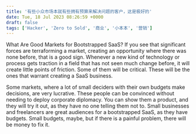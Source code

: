 ```yaml
---
title: '有些小众市场本就有些拥有预算来解决问题的客户，这是极好的'
date: Tue, 18 Jul 2023 08:26:59 +0000
draft: false
tags: ['Hacker', 'Zero to Sold', '商业', '小本本', '营销']
---
```


What Are Good Markets for Bootstrapped SaaS? If you see that significant forces are terraforming a market, creating an opportunity where there was none before, that is a good sign. Whenever a new kind of technology or process gets traction in a field that has not seen much change before, it will create little points of friction. Some of them will be critical. These will be the ones that warrant creating a SaaS business.  
  
Some markets, where a lot of small deciders with their own budgets make decisions, are very lucrative. These people can be convinced without needing to deploy corporate diplomacy. You can show them a product, and they will try it out, as they have no one telling them not to. Small businesses and freelancers are great audiences for a bootstrapped SaaS, as they have budgets. Small budgets, maybe, but if there is a painful problem, there will be money to fix it.